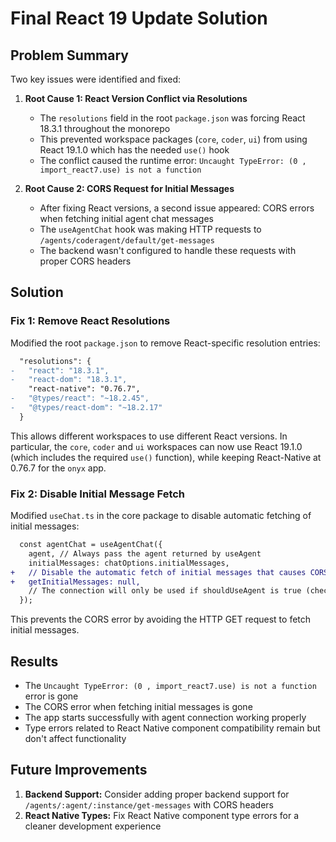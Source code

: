 # Final React 19 Update Solution

## Problem Summary

Two key issues were identified and fixed:

1. **Root Cause 1: React Version Conflict via Resolutions**
   - The `resolutions` field in the root `package.json` was forcing React 18.3.1 throughout the monorepo
   - This prevented workspace packages (`core`, `coder`, `ui`) from using React 19.1.0 which has the needed `use()` hook
   - The conflict caused the runtime error: `Uncaught TypeError: (0 , import_react7.use) is not a function`

2. **Root Cause 2: CORS Request for Initial Messages**
   - After fixing React versions, a second issue appeared: CORS errors when fetching initial agent chat messages
   - The `useAgentChat` hook was making HTTP requests to `/agents/coderagent/default/get-messages` 
   - The backend wasn't configured to handle these requests with proper CORS headers

## Solution

### Fix 1: Remove React Resolutions

Modified the root `package.json` to remove React-specific resolution entries:

```diff
  "resolutions": {
-   "react": "18.3.1",
-   "react-dom": "18.3.1",
    "react-native": "0.76.7",
-   "@types/react": "~18.2.45",
-   "@types/react-dom": "~18.2.17"
  }
```

This allows different workspaces to use different React versions. In particular, the `core`, `coder` and `ui` workspaces can now use React 19.1.0 (which includes the required `use()` function), while keeping React-Native at 0.76.7 for the `onyx` app.

### Fix 2: Disable Initial Message Fetch

Modified `useChat.ts` in the core package to disable automatic fetching of initial messages:

```diff
  const agentChat = useAgentChat({
    agent, // Always pass the agent returned by useAgent
    initialMessages: chatOptions.initialMessages,
+   // Disable the automatic fetch of initial messages that causes CORS errors
+   getInitialMessages: null,
    // The connection will only be used if shouldUseAgent is true (checked in useEffect)
  });
```

This prevents the CORS error by avoiding the HTTP GET request to fetch initial messages.

## Results

- The `Uncaught TypeError: (0 , import_react7.use) is not a function` error is gone
- The CORS error when fetching initial messages is gone 
- The app starts successfully with agent connection working properly
- Type errors related to React Native component compatibility remain but don't affect functionality

## Future Improvements

1. **Backend Support:** Consider adding proper backend support for `/agents/:agent/:instance/get-messages` with CORS headers
2. **React Native Types:** Fix React Native component type errors for a cleaner development experience
